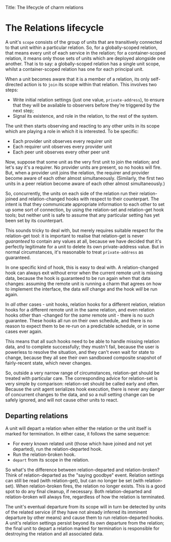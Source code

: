 Title: The lifecycle of charm relations  

# The Relations lifecycle

A unit's `scope` consists of the group of units that are transitively connected
to that unit within a particular relation. So, for a globally-scoped relation,
that means every unit of each service in the relation; for a container-scoped
relation, it means only those sets of units which are deployed alongside one
another. That is to say: a globally-scoped relation has a single unit scope,
whilst a container-scoped relation has one for each principal unit.

When a unit becomes aware that it is a member of a relation, its only self-
directed action is to `join` its scope within that relation. This involves two
steps:

  - Write initial relation settings (just one value, `private-address`), to
    ensure that they will be available to observers before they're triggered 
    by the next step;
  - Signal its existence, and role in the relation, to the rest of the system.

The unit then starts observing and reacting to any other units in its scope
which are playing a role in which it is interested. To be specific:

  - Each provider unit observes every requirer unit
  - Each requirer unit observes every provider unit
  - Each peer unit observes every other peer unit

Now, suppose that some unit as the very first unit to join the relation; and
let's say it's a requirer. No provider units are present, so no hooks will fire.
But, when a provider unit joins the relation, the requirer and provider become
aware of each other almost simultaneously. (Similarly, the first two units in a
peer relation become aware of each other almost simultaneously.)

So, concurrently, the units on each side of the relation run their relation-
joined and relation-changed hooks with respect to their counterpart. The intent
is that they communicate appropriate information to each other to set up some
sort of connection, by using the relation-set and relation-get hook tools; but
neither unit is safe to assume that any particular setting has yet been set by
its counterpart.

This sounds tricky to deal with, but merely requires suitable respect for
the relation-get tool: it is important to realise that relation-get is never
_guaranteed_ to contain any values at all, because we have decided that it's
perfectly legitimate for a unit to delete its own private-address value. But in
normal circumstances, it's reasonable to treat `private-address` as guaranteed.

In one specific kind of hook, this is easy to deal with. A relation-changed hook
can always exit without error when the current remote unit is missing data,
because the hook is guaranteed to be run again when that data changes:
assuming the remote unit is running a charm that agrees on how to implement the
interface, the data _will_ change and the hook _will_ be run again.

In _all_ other cases - unit hooks, relation hooks for a different relation,
relation hooks for a different remote unit in the same relation, and even
relation hooks other than -changed for the _same_ remote unit - there is no
such guarantee. These hooks all run on their own schedule, and there is no
reason to expect them to be re-run on a predictable schedule, or in some cases
ever again.

This means that all such hooks need to be able to handle missing relation data,
and to complete successfully; they mustn't fail, because the user is powerless
to resolve the situation, and they can't even wait for state to change, because
they all see their own sandboxed composite snapshot of fairly-recent state,
which never changes.

So, outside a very narrow range of circumstances, relation-get should be treated
with particular care. The corresponding advice for relation-set is very simple
by comparison: relation-set should be called early and often. Because the unit
agent serializes hook execution, there is never any danger of concurrent changes
to the data, and so a null setting change can be safely ignored, and will not
cause other units to react.

## Departing relations

A unit will depart a relation when either the relation or the unit itself is
marked for termination. In either case, it follows the same sequence:

  - For every known related unit (those which have joined and not yet departed),
    run the relation-departed hook.
  - Run the relation-broken hook.
  - `depart` from its scope in the relation.

So what's the difference between relation-departed and relation-broken? Think of
relation-departed as the "saying goodbye" event. Relation settings can still be
read (with relation-get), but can no longer be set (with relation-set). When
relation-broken fires, the relation no longer exists. This is a good spot to do
any final cleanup, if necessary. Both relation-departed and relation-broken will
always fire, regardless of how the relation is terminated.

The unit's eventual departure from its scope will in turn be detected by units
of the related service (if they have not already inferred its imminent departure
by other means) and cause them to run relation-departed hooks. A unit's relation
settings persist beyond its own departure from the relation; the final unit to
depart a relation marked for termination is responsible for destroying the relation
and all associated data.
